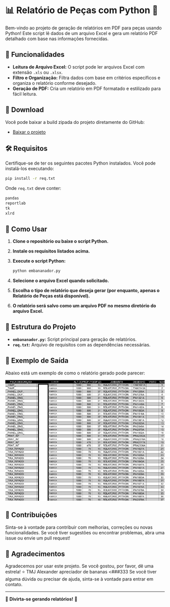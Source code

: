 # 📊 Relatório de Peças com Python 🍌

Bem-vindo ao projeto de geração de relatórios em PDF para peças usando Python! Este script lê dados de um arquivo Excel e gera um relatório PDF detalhado com base nas informações fornecidas.

## 🚀 Funcionalidades

- **Leitura de Arquivo Excel:** O script pode ler arquivos Excel com extensão `.xls` ou `.xlsx`.
- **Filtro e Organização:** Filtra dados com base em critérios específicos e organiza o relatório conforme desejado.
- **Geração de PDF:** Cria um relatório em PDF formatado e estilizado para fácil leitura.

## 📂 Download

Você pode baixar a build zipada do projeto diretamente do GitHub:

- [Baixar o projeto](https://github.com/srfrogui/giacomoListagem/releases/latest/download/Embananador-win32.zip)

## 🛠️ Requisitos

Certifique-se de ter os seguintes pacotes Python instalados. Você pode instalá-los executando:

```sh
pip install -r req.txt
```

Onde `req.txt` deve conter:

```
pandas
reportlab 
tk
xlrd
```

## 📝 Como Usar

1. **Clone o repositório ou baixe o script Python.**
2. **Instale os requisitos listados acima.**
3. **Execute o script Python:**

    ```sh
    python embananador.py
    ```

4. **Selecione o arquivo Excel quando solicitado.**
5. **Escolha o tipo de relatório que deseja gerar (por enquanto, apenas o Relatório de Peças está disponível).**
6. **O relatório será salvo como um arquivo PDF no mesmo diretório do arquivo Excel.**

## 📂 Estrutura do Projeto

- **`embananador.py`:** Script principal para geração de relatórios.
- **`req.txt`:** Arquivo de requisitos com as dependências necessárias.

## 📜 Exemplo de Saída

Abaixo está um exemplo de como o relatório gerado pode parecer:

![Exemplo de Relatório](imagemexemplo.png)

## 💬 Contribuições

Sinta-se à vontade para contribuir com melhorias, correções ou novas funcionalidades. Se você tiver sugestões ou encontrar problemas, abra uma issue ou envie um pull request!

## 👋 Agradecimentos

Agradecemos por usar este projeto. Se você gostou, por favor, dê uma estrela! ⭐
TMJ Alexander apreciador de bananas <###333
Se você tiver alguma dúvida ou precisar de ajuda, sinta-se à vontade para entrar em contato.

---

🍌 **Divirta-se gerando relatórios!** 🍌
